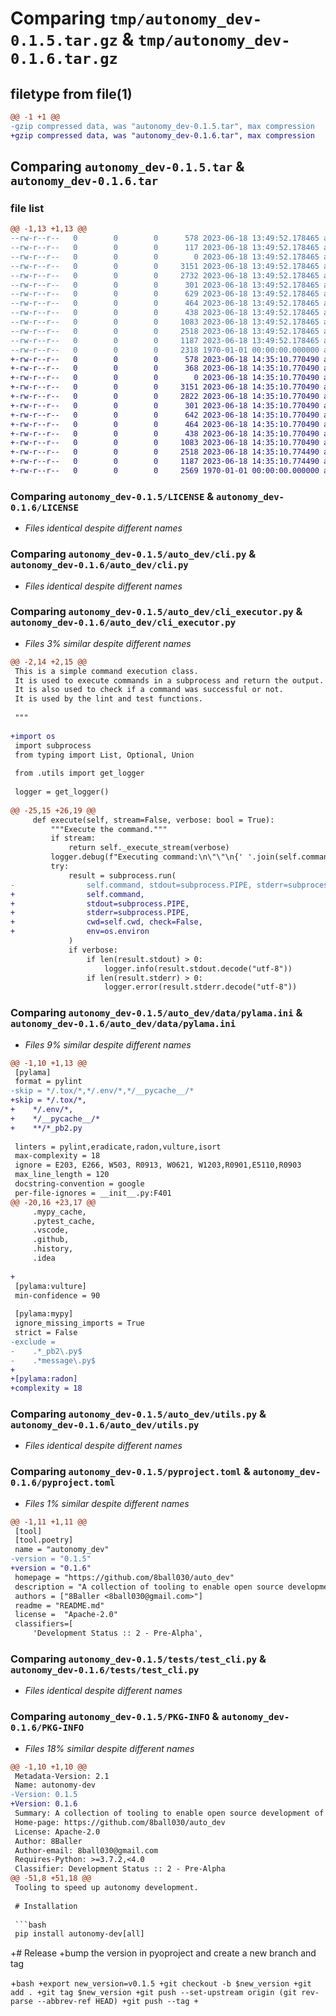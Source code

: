 # Comparing `tmp/autonomy_dev-0.1.5.tar.gz` & `tmp/autonomy_dev-0.1.6.tar.gz`

## filetype from file(1)

```diff
@@ -1 +1 @@
-gzip compressed data, was "autonomy_dev-0.1.5.tar", max compression
+gzip compressed data, was "autonomy_dev-0.1.6.tar", max compression
```

## Comparing `autonomy_dev-0.1.5.tar` & `autonomy_dev-0.1.6.tar`

### file list

```diff
@@ -1,13 +1,13 @@
--rw-r--r--   0        0        0      578 2023-06-18 13:49:52.178465 autonomy_dev-0.1.5/LICENSE
--rw-r--r--   0        0        0      117 2023-06-18 13:49:52.178465 autonomy_dev-0.1.5/README.md
--rw-r--r--   0        0        0        0 2023-06-18 13:49:52.178465 autonomy_dev-0.1.5/auto_dev/__init__.py
--rw-r--r--   0        0        0     3151 2023-06-18 13:49:52.178465 autonomy_dev-0.1.5/auto_dev/cli.py
--rw-r--r--   0        0        0     2732 2023-06-18 13:49:52.178465 autonomy_dev-0.1.5/auto_dev/cli_executor.py
--rw-r--r--   0        0        0      301 2023-06-18 13:49:52.178465 autonomy_dev-0.1.5/auto_dev/constants.py
--rw-r--r--   0        0        0      629 2023-06-18 13:49:52.178465 autonomy_dev-0.1.5/auto_dev/data/pylama.ini
--rw-r--r--   0        0        0      464 2023-06-18 13:49:52.178465 autonomy_dev-0.1.5/auto_dev/lint.py
--rw-r--r--   0        0        0      438 2023-06-18 13:49:52.178465 autonomy_dev-0.1.5/auto_dev/test.py
--rw-r--r--   0        0        0     1083 2023-06-18 13:49:52.178465 autonomy_dev-0.1.5/auto_dev/utils.py
--rw-r--r--   0        0        0     2518 2023-06-18 13:49:52.178465 autonomy_dev-0.1.5/pyproject.toml
--rw-r--r--   0        0        0     1187 2023-06-18 13:49:52.178465 autonomy_dev-0.1.5/tests/test_cli.py
--rw-r--r--   0        0        0     2318 1970-01-01 00:00:00.000000 autonomy_dev-0.1.5/PKG-INFO
+-rw-r--r--   0        0        0      578 2023-06-18 14:35:10.770490 autonomy_dev-0.1.6/LICENSE
+-rw-r--r--   0        0        0      368 2023-06-18 14:35:10.770490 autonomy_dev-0.1.6/README.md
+-rw-r--r--   0        0        0        0 2023-06-18 14:35:10.770490 autonomy_dev-0.1.6/auto_dev/__init__.py
+-rw-r--r--   0        0        0     3151 2023-06-18 14:35:10.770490 autonomy_dev-0.1.6/auto_dev/cli.py
+-rw-r--r--   0        0        0     2822 2023-06-18 14:35:10.770490 autonomy_dev-0.1.6/auto_dev/cli_executor.py
+-rw-r--r--   0        0        0      301 2023-06-18 14:35:10.770490 autonomy_dev-0.1.6/auto_dev/constants.py
+-rw-r--r--   0        0        0      642 2023-06-18 14:35:10.770490 autonomy_dev-0.1.6/auto_dev/data/pylama.ini
+-rw-r--r--   0        0        0      464 2023-06-18 14:35:10.770490 autonomy_dev-0.1.6/auto_dev/lint.py
+-rw-r--r--   0        0        0      438 2023-06-18 14:35:10.770490 autonomy_dev-0.1.6/auto_dev/test.py
+-rw-r--r--   0        0        0     1083 2023-06-18 14:35:10.770490 autonomy_dev-0.1.6/auto_dev/utils.py
+-rw-r--r--   0        0        0     2518 2023-06-18 14:35:10.774490 autonomy_dev-0.1.6/pyproject.toml
+-rw-r--r--   0        0        0     1187 2023-06-18 14:35:10.774490 autonomy_dev-0.1.6/tests/test_cli.py
+-rw-r--r--   0        0        0     2569 1970-01-01 00:00:00.000000 autonomy_dev-0.1.6/PKG-INFO
```

### Comparing `autonomy_dev-0.1.5/LICENSE` & `autonomy_dev-0.1.6/LICENSE`

 * *Files identical despite different names*

### Comparing `autonomy_dev-0.1.5/auto_dev/cli.py` & `autonomy_dev-0.1.6/auto_dev/cli.py`

 * *Files identical despite different names*

### Comparing `autonomy_dev-0.1.5/auto_dev/cli_executor.py` & `autonomy_dev-0.1.6/auto_dev/cli_executor.py`

 * *Files 3% similar despite different names*

```diff
@@ -2,14 +2,15 @@
 This is a simple command execution class.
 It is used to execute commands in a subprocess and return the output.
 It is also used to check if a command was successful or not.
 It is used by the lint and test functions.
 
 """
 
+import os
 import subprocess
 from typing import List, Optional, Union
 
 from .utils import get_logger
 
 logger = get_logger()
 
@@ -25,15 +26,19 @@
     def execute(self, stream=False, verbose: bool = True):
         """Execute the command."""
         if stream:
             return self._execute_stream(verbose)
         logger.debug(f"Executing command:\n\"\"\n{' '.join(self.command)}\n\"\"")
         try:
             result = subprocess.run(
-                self.command, stdout=subprocess.PIPE, stderr=subprocess.PIPE, cwd=self.cwd, check=False
+                self.command,
+                stdout=subprocess.PIPE,
+                stderr=subprocess.PIPE,
+                cwd=self.cwd, check=False,
+                env=os.environ
             )
             if verbose:
                 if len(result.stdout) > 0:
                     logger.info(result.stdout.decode("utf-8"))
                 if len(result.stderr) > 0:
                     logger.error(result.stderr.decode("utf-8"))
```

### Comparing `autonomy_dev-0.1.5/auto_dev/data/pylama.ini` & `autonomy_dev-0.1.6/auto_dev/data/pylama.ini`

 * *Files 9% similar despite different names*

```diff
@@ -1,10 +1,13 @@
 [pylama]
 format = pylint
-skip = */.tox/*,*/.env/*,*/__pycache__/*
+skip = */.tox/*,
+    */.env/*,
+    */__pycache__/*
+    **/*_pb2.py
 
 linters = pylint,eradicate,radon,vulture,isort
 max-complexity = 18
 ignore = E203, E266, W503, R0913, W0621, W1203,R0901,E5110,R0903
 max_line_length = 120
 docstring-convention = google
 per-file-ignores = __init__.py:F401
@@ -20,16 +23,17 @@
     .mypy_cache,
     .pytest_cache,
     .vscode,
     .github,
     .history,
     .idea
 
+
 [pylama:vulture]
 min-confidence = 90
 
 [pylama:mypy]
 ignore_missing_imports = True
 strict = False
-exclude =
-    .*_pb2\.py$
-    .*message\.py$
+
+[pylama:radon]
+complexity = 18
```

### Comparing `autonomy_dev-0.1.5/auto_dev/utils.py` & `autonomy_dev-0.1.6/auto_dev/utils.py`

 * *Files identical despite different names*

### Comparing `autonomy_dev-0.1.5/pyproject.toml` & `autonomy_dev-0.1.6/pyproject.toml`

 * *Files 1% similar despite different names*

```diff
@@ -1,11 +1,11 @@
 [tool]
 [tool.poetry]
 name = "autonomy_dev"
-version = "0.1.5"
+version = "0.1.6"
 homepage = "https://github.com/8ball030/auto_dev"
 description = "A collection of tooling to enable open source development of autonomy tools"
 authors = ["8Baller <8ball030@gmail.com>"]
 readme = "README.md"
 license =  "Apache-2.0"
 classifiers=[
     'Development Status :: 2 - Pre-Alpha',
```

### Comparing `autonomy_dev-0.1.5/tests/test_cli.py` & `autonomy_dev-0.1.6/tests/test_cli.py`

 * *Files identical despite different names*

### Comparing `autonomy_dev-0.1.5/PKG-INFO` & `autonomy_dev-0.1.6/PKG-INFO`

 * *Files 18% similar despite different names*

```diff
@@ -1,10 +1,10 @@
 Metadata-Version: 2.1
 Name: autonomy-dev
-Version: 0.1.5
+Version: 0.1.6
 Summary: A collection of tooling to enable open source development of autonomy tools
 Home-page: https://github.com/8ball030/auto_dev
 License: Apache-2.0
 Author: 8Baller
 Author-email: 8ball030@gmail.com
 Requires-Python: >=3.7.2,<4.0
 Classifier: Development Status :: 2 - Pre-Alpha
@@ -51,8 +51,18 @@
 Tooling to speed up autonomy development.
 
 # Installation
 
 ```bash
 pip install autonomy-dev[all]
 ```
+# Release
+bump the version in pyoproject and create a new branch and tag
 
+```bash
+export new_version=v0.1.5
+git checkout -b $new_version
+git add .
+git tag $new_version
+git push --set-upstream origin (git rev-parse --abbrev-ref HEAD)
+git push --tag
+```
```

